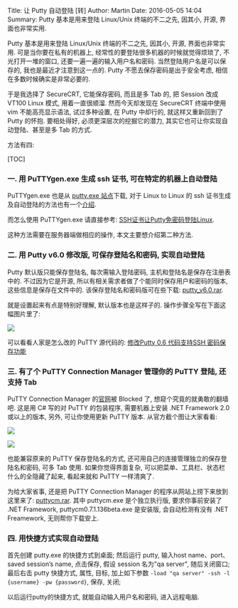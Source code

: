 Title: 让 Putty 自动登陆 [转]
Author: Martin
Date: 2016-05-05 14:04
Summary: Putty 基本是用来登陆 Linux/Unix 终端的不二之先, 因其小, 开源, 界面也非常实用.

Putty 基本是用来登陆 Linux/Unix 终端的不二之先, 因其小, 开源, 界面也非常实用. 可是当你要在私有的机器上, 经常性的要登陆很多机器的时候就觉得烦琐了, 不光打开一堆的窗口, 还要一遍一遍的输入用户名和密码. 当然登陆用户名是可以保存的, 我也是最近才注意到这一点的. Putty 不愿去保存密码是出于安全考虑, 相信在多数时候确实是非常必要的.

于是我选择了 SecureCRT, 它能保存密码, 而且是多 Tab 的, 把 Session 改成 VT100 Linux 模式, 用着一直很顺溜. 然而今天却发现在 SecureCRT 终端中使用 vim 不能高亮显示语法, 试过多种设置, 在 Putty 中却行的, 就这样又重新回到了 Putty 的怀抱. 要相处得好, 必须更深层次的挖掘它的潜力, 其实它也可让你实现自动登陆、甚至是多 Tab 的方式.

方法有四:

[TOC]

### 一. 用 PuTTYgen.exe 生成 ssh 证书, 可在特定的机器上自动登陆
PuTTYgen.exe 也是从 [putty.exe 站点](http://www.chiark.greenend.org.uk/~sgtatham/putty/download.html)下载, 对于 Linux to Linux 的 ssh 证书生成及自动登陆的方法也有一个[介绍](http://unmi.cc/ssh-no-need-input-password).

而怎么使用 PuTTYgen.exe 请直接参考: [SSH证书让Putty免密码登陆Linux](http://www.shocr.com/sshcertificate-putty-linux/).

这种方法需要在服务器端做相应的操作, 本文主要想介绍第二种方法.

### 二. 用 Putty v6.0 修改版, 可保存登陆名和密码, 实现自动登陆
Putty 默认版只能保存登陆名, 每次需输入登陆密码, 主机和登陆名是保存在注册表中的. 不过因为它是开源, 所以有相关需求者做了个能同时保存用户和密码的版本, 这些信息是保存在文件中的. 该保存登陆名和密码版可在些下载: [putty_v6.0.rar](http://unmi.cc/wp-content/uploads/2010/06/putty_v6.0.rar).

就是设置起来有点是特别好理解, 默认版本也是这样子的. 操作步骤全写在下面这幅图片里了:

![](http://i65.tinypic.com/svj5m1.jpg)

可以看看人家是怎么改的 PuTTY 源代码的:  [修改Putty 0.6 代码支持SSH 密码保存功能](http://blog.csdn.net/free2o/article/details/2507023)

### 三. 有了个 PuTTY Connection Manager 管理你的 PuTTY 登陆, 还支持 Tab

PuTTY Connection Manager 的[官网](http://puttycm.free.fr)被 Blocked 了, 想窥个究竟的就勇敢的翻墙吧. 这是用 C# 写的对 PuTTY 的包装程序, 需要机器上安装 .NET Framework 2.0 或以上的版本, 另外, 可让你使用更新 PuTTY 版本. 从官方截个图让大家看看:

![](http://i65.tinypic.com/30jh1e9.jpg)

![](http://i65.tinypic.com/wrgknc.jpg)

也能兼容原来的 PuTTY 保存登陆名的方式, 还可用自己的连接管理独立的保存登陆名和密码, 可多 Tab 使用. 如果你觉得界面复杂, 可以把菜单、工具栏、状态栏什么的全隐藏了起来, 看起来就和 PuTTY 一样清爽了.

为给大家省事, 还是把 PuTTY Connection Manager 的程序从网站上捞下来放到这里来了: [puttycm.rar](http://unmi.cc/wp-content/uploads/2010/06/puttycm.rar). 其中 puttycm.exe 是个独立执行版, 要求你事前安装了 .NET Framework, puttycm0.7.1.136beta.exe 是安装版, 会自动检测有没有 .NET Freamework, 无则帮你下载安上.

### 四. 用快捷方式实现自动登陆

首先创建 putty.exe 的快捷方式到桌面; 然后运行 putty, 输入host name、port、saved session’s name, 点击保存, 假设 session 名为"qa server", 随后关闭窗口; 最后右击 putty 快捷方式, 属性, 目标, 加上如下参数 `-load "qa server" -ssh -l {username} -pw {password}`, 保存, 关闭;

以后运行putty的快捷方式, 就能自动输入用户名和密码, 进入远程电脑.
